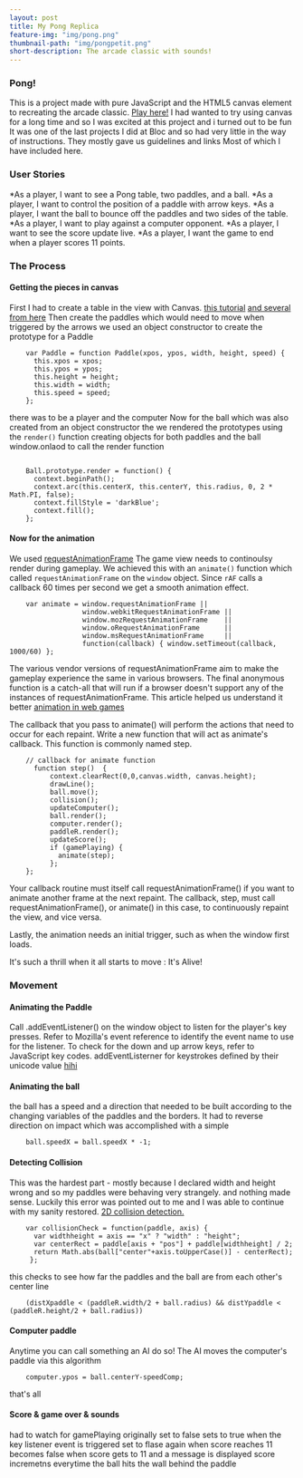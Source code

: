 ```yaml
---
layout: post
title: My Pong Replica
feature-img: "img/pong.png"
thumbnail-path: "img/pongpetit.png"
short-description: The arcade classic with sounds!
---
```


### Pong!

This is a project made with pure JavaScript and the  HTML5 canvas element to recreating the arcade classic.
[Play here!](https://robotmermaid.github.io/pong/)
I had wanted to try using canvas for a long time and so I was excited at this project and i turned out to be fun It was one of the last projects I did at Bloc and so had very little in the way of instructions. They mostly gave us guidelines and links Most of which I have included here.

### User Stories  

*As a player, I want to see a Pong table, two paddles, and a ball.
*As a player, I want to control the position of a paddle with arrow keys.
*As a player, I want the ball to bounce off the paddles and two sides of the table.
*As a player, I want to play against a computer opponent.
*As a player, I want to see the score update live.
*As a player, I want the game to end when a player scores 11 points.  

### The Process   

#### Getting the pieces in canvas   

First I had to create a table in the view with Canvas.
[this tutorial](http://diveintohtml5.info/canvas.html)
[and several from here](http://www.html5canvastutorials.com/tutorials/)
Then create the paddles
which would need to move when triggered by the arrows
we used an object constructor  to create the prototype for a Paddle

````
    var Paddle = function Paddle(xpos, ypos, width, height, speed) {  
      this.xpos = xpos;  
      this.ypos = ypos;  
      this.height = height;  
      this.width = width;  
      this.speed = speed;  
    };
````

there was to be a player and the computer
Now for the ball which was also created from an object constructor
the we rendered the prototypes using the ``render()`` function
creating objects for both paddles and the ball
window.onlaod to call the render function

````

    Ball.prototype.render = function() {
      context.beginPath();
      context.arc(this.centerX, this.centerY, this.radius, 0, 2 * Math.PI, false);
      context.fillStyle = 'darkBlue';
      context.fill();
    };
````

####  Now for the animation   

We used [requestAnimationFrame](https://developer.mozilla.org/en-US/docs/Web/API/window/requestAnimationFrame)
The game view needs to continoulsy render during gameplay.
We achieved this with an ``animate()`` function which called ``requestAnimationFrame`` on the ``window`` object.
Since ``rAF`` calls a callback 60 times per second we get a smooth animation effect.  

````
    var animate = window.requestAnimationFrame ||
                  window.webkitRequestAnimationFrame ||
                  window.mozRequestAnimationFrame    ||
                  window.oRequestAnimationFrame      ||
                  window.msRequestAnimationFrame     ||
                  function(callback) { window.setTimeout(callback, 1000/60) };  
````

The various vendor versions of requestAnimationFrame aim to make the gameplay experience the same in various browsers. The final anonymous function is a catch-all that will run if a browser doesn't support any of the instances of  requestAnimationFrame.
This article helped us understand it better [animation in web games](https://developer.mozilla.org/en-US/docs/Games/Techniques/Efficient_animation_for_web_games)

The callback that you pass to animate() will perform the actions that need to occur for each repaint. Write a new function that will act as animate's callback. This function is commonly named step.  

````
    // callback for animate function
      function step()  {
          context.clearRect(0,0,canvas.width, canvas.height);
          drawLine();
          ball.move();
          collision();
          updateComputer();
          ball.render();
          computer.render();
          paddleR.render();
          updateScore();
          if (gamePlaying) {
            animate(step);
          };
    };
````       

Your callback routine must itself call requestAnimationFrame() if you want to animate another frame at the next repaint.
The callback, step, must call requestAnimationFrame(), or animate() in this case, to continuously repaint the view, and vice versa.

Lastly, the animation needs an initial trigger, such as when the window first loads.

It's such a thrill when it all starts to move : It's Alive!

### Movement  

#### Animating the Paddle

Call .addEventListener() on the window object to listen for the player's key presses. Refer to Mozilla's event reference to identify the event name to use for the listener. To check for the down and up arrow keys, refer to JavaScript key codes.
addEventListerner  for keystrokes defined by their unicode value
[hihi](http://keycode.info/)  

#### Animating the ball  

the ball has a speed and a direction that needed to be built according to the changing variables of the paddles and the borders.  It had to reverse direction on impact which was accomplished with a simple    

````
    ball.speedX = ball.speedX * -1;
````

#### Detecting Collision  

This was the hardest part - mostly because I declared width and height wrong and so my paddles were behaving very strangely. and nothing made sense. Luckily this error was pointed out to me and I was able to continue with my sanity restored.
[2D collision detection.](https://developer.mozilla.org/en-US/docs/Games/Techniques/2D_collision_detection)   

````
    var collisionCheck = function(paddle, axis) {
      var widthheight = axis == "x" ? "width" : "height";
      var centerRect = paddle[axis + "pos"] + paddle[widthheight] / 2;
      return Math.abs(ball["center"+axis.toUpperCase()] - centerRect);
     };    

````

  this checks to see how far the paddles and the ball are from each other's center line   

````
    (distXpaddle < (paddleR.width/2 + ball.radius) && distYpaddle < (paddleR.height/2 + ball.radius))
````

#### Computer paddle   

Anytime you can call something an AI do so!
The AI moves the computer's paddle via this algorithm  

````
    computer.ypos = ball.centerY-speedComp;
````

  that's all

#### Score & game over &  sounds  

  had to watch for gamePlaying
  originally set to false
  sets to true when the key listener event is triggered
  set to flase again when score reaches 11
  becomes false when score gets to 11 and a message is displayed
  score incremetns everytime the ball hits the wall behind the paddle

